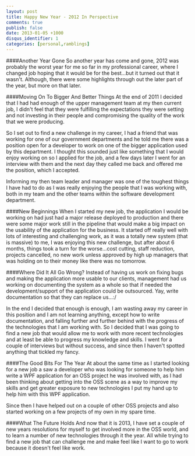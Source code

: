 ```yaml
---
layout: post
title: Happy New Year - 2012 In Perspective
comments: true
publish: false
date: 2013-01-05 +1000
disqus_identifier: 1
categories: [personal,ramblings]
---
```


####Another Year Gone
So another year has come and gone, 2012 was probably the worst year for me so far in my professional career, where I changed job hoping that it would be for the best...but it turned out that it wasn't. Although, there were some highlights through out the later part of the year, but more on that later.

####Moving On To Bigger And Better Things
At the end of 2011 I decided that I had had enough of the upper management team at my then current job, I didn't feel that they were fulfilling the expectations they were setting and not investing in their people and compromising the quality of the work that we were producing.

So I set out to find a new challenge in my career, I had a friend that was working for one of our government departments and he told me there was a position open for a developer to work on one of the bigger application used by this department. I thought this sounded just like something that I would enjoy working on so I applied for the job, and a few days later I went for an interview with them and the next day they called me back and offered me the position, which I accepted.<!--break-->

Informing my then team leader and manager was one of the toughest things I have had to do as I was really enjoying the people that I was working with, both in my team and the other teams within the software development department.

####New Beginnings
When I started my new job, the application I would be working on had just had a major release deployed to production and there were some major work still in the pipeline that would make a big impact on the usability of the application for the business. It started off really well with lots of interesting and challenging work, as it was a totally new system (that is massive) to me, I was enjoying this new challenge, but after about 6 months, things took a turn for the worse...cost cutting, staff reduction, projects cancelled, no new work unless approved by high up managers that was holding on to their money like there was no tomorrow.

####Where Did It All Go Wrong?
Instead of having us work on fixing bugs and making the application more usable to our clients, management had us working on documenting the system as a whole so that if needed the development/support of the application could be outsourced. Yay, write documentation so that they can replace us...:/

In the end I decided that enough is enough, I am wasting away my career in this position and I am not learning anything, except how to write documentation, and falling further and further behind with the progress of the technologies that I am working with. So I decided that I was going to find a new job that would allow me to work with more recent technologies and at least be able to progress my knowledge and skills. I went for a couple of interviews but without success, and since then I haven't spotted anything that tickled my fancy.

####The Good Bits For The Year
At about the same time as I started looking for a new job a saw a developer who was looking for someone to help him write a WPF application for an OSS project he was involved with, as I had been thinking about getting into the OSS scene as a way to improve my skills and get greater exposure to new technologies I put my hand up to help him with this WPF application.

Since then I have helped out on a couple of other OSS projects and also started working on a few projects of my own in my spare time.

####What The Future Holds
And now that it is 2013, I have set a couple of new years resolutions for myself to get involved more in the OSS world, and to learn a number of new technologies through it the year. All while trying to find a new job that can challenge me and make feel like I want to go to work because it doesn't feel like work.